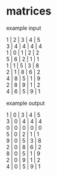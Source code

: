 # matrices

example input 

1 | 2 | 3 | 4 | 5<br>
3 | 4 | 4 | 4 | 4<br>
1 | 0 | 1 | 2 | 2<br>
5 | 6 | 2 | 1 | 1<br>
1 | 1 | 5 | 3 | 8<br>
2 | 1 | 8 | 6 | 2<br>
4 | 8 | 5 | 1 | 9<br>
2 | 8 | 9 | 1 | 2<br>
4 | 6 | 5 | 9 | 1<br>

example output

1 | 0 | 3 | 4 | 5<br>
3 | 0 | 4 | 4 | 4<br>
0 | 0 | 0 | 0 | 0<br>
5 | 0 | 2 | 1 | 1<br>
9 | 0 | 5 | 3 | 8<br>
2 | 0 | 8 | 6 | 2<br>
8 | 0 | 5 | 1 | 9<br>
2 | 0 | 9 | 1 | 2<br>
4 | 0 | 5 | 9 | 1<br>
